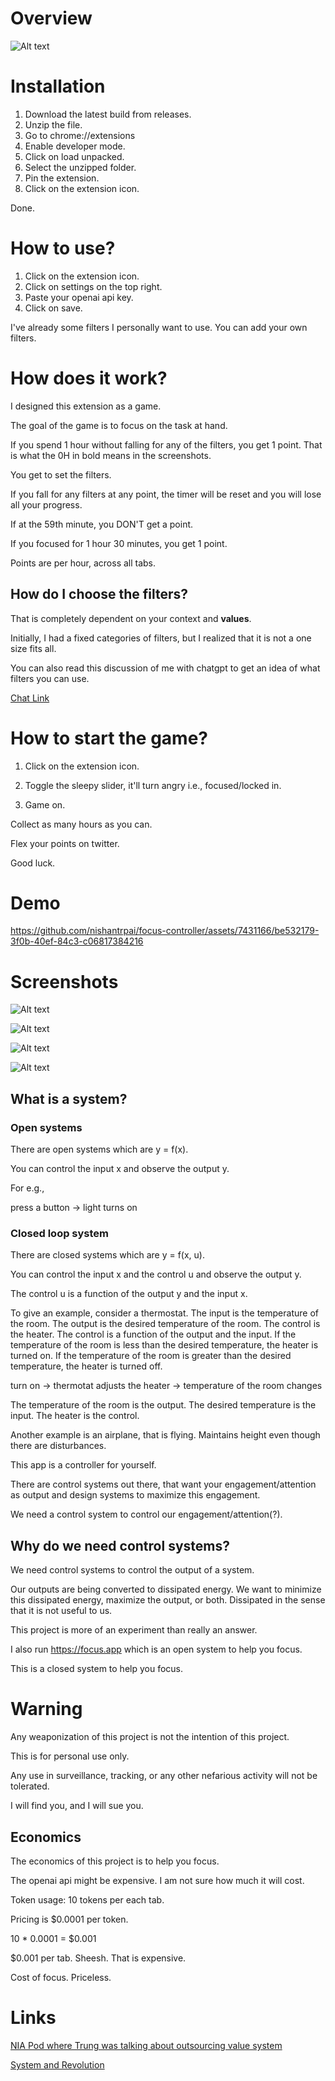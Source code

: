 # Overview 

![Alt text](public/working.png)

# Installation

1. Download the latest build from releases.
2. Unzip the file.
3. Go to chrome://extensions
4. Enable developer mode.
5. Click on load unpacked.
6. Select the unzipped folder.
7. Pin the extension.
8. Click on the extension icon.

Done.

# How to use?

1. Click on the extension icon.
2. Click on settings on the top right.
3. Paste your openai api key.
4. Click on save.

I've already some filters I personally want to use. You can add your own filters.

# How does it work?

I designed this extension as a game.

The goal of the game is to focus on the task at hand.

If you spend 1 hour without falling for any of the filters, you get 1 point. That is what the 0H in bold means in the screenshots.

You get to set the filters.

If you fall for any filters at any point, the timer will be reset and you will lose all your progress.

If at the 59th minute, you DON'T get a point.

If you focused for 1 hour 30 minutes, you get 1 point.

Points are per hour, across all tabs.

## How do I choose the filters?

That is completely dependent on your context and **values**.

Initially, I had a fixed categories of filters, but I realized that it is not a one size fits all.

You can also read this discussion of me with chatgpt to get an idea of what filters you can use.

[Chat Link](https://chat.openai.com/share/96567488-fb97-40db-8308-abceaf578f50)

# How to start the game?

1. Click on the extension icon.

2. Toggle the sleepy slider, it'll turn angry i.e., focused/locked in.

3. Game on.

Collect as many hours as you can.

Flex your points on twitter.

Good luck.

# Demo


https://github.com/nishantrpai/focus-controller/assets/7431166/be532179-3f0b-40ef-84c3-c06817384216


# Screenshots

![Alt text](screenshots/1.png)

![Alt text](screenshots/2.png)

![Alt text](screenshots/3.png)

![Alt text](screenshots/4.png)


## What is a system?

### Open systems
There are open systems which are y = f(x).

You can control the input x and observe the output y.

For e.g., 

press a button -> light turns on

### Closed loop system
There are closed systems which are y = f(x, u).

You can control the input x and the control u and observe the output y.

The control u is a function of the output y and the input x.

To give an example, consider a thermostat. The input is the temperature of the room. The output is the desired temperature of the room. The control is the heater. The control is a function of the output and the input. If the temperature of the room is less than the desired temperature, the heater is turned on. If the temperature of the room is greater than the desired temperature, the heater is turned off.

turn on -> thermotat adjusts the heater -> temperature of the room changes

The temperature of the room is the output. The desired temperature is the input. The heater is the control.

Another example is an airplane, that is flying. Maintains height even though there are disturbances.

This app is a controller for yourself.

There are control systems out there, that want your engagement/attention as output and design systems to maximize this engagement.

We need a control system to control our engagement/attention(?). 

## Why do we need control systems?

We need control systems to control the output of a system.

Our outputs are being converted to dissipated energy. We want to minimize this dissipated energy, maximize the output, or both. Dissipated in the sense that it is not useful to us.

This project is more of an experiment than really an answer.

I also run https://focus.app which is an open system to help you focus.

This is a closed system to help you focus.


# Warning

Any weaponization of this project is not the intention of this project.

This is for personal use only. 

Any use in surveillance, tracking, or any other nefarious activity will not be tolerated.

I will find you, and I will sue you.

## Economics

The economics of this project is to help you focus.

The openai api might be expensive. I am not sure how much it will cost.

Token usage: 10 tokens per each tab.

Pricing is $0.0001 per token. 

10 * 0.0001 = $0.001

$0.001 per tab. Sheesh. That is expensive.

Cost of focus. Priceless.

# Links

[NIA Pod where Trung was talking about outsourcing value system](https://youtu.be/XQlzR-eCu-U?t=1196)

[System and Revolution](https://www.amazon.com/System-Revolution-V-Shiva-Ayyadurai-ebook/dp/B01ECJLKL2/ref=tmm_kin_swatch_0)
